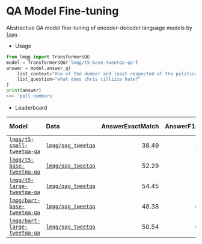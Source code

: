 # QA Model Fine-tuning
Abstractive QA model fine-tuning of encoder-decoder language models by [`lmqg`](https://github.com/asahi417/lm-question-generation).

- Usage
```python
from lmqg import TransformersQG
model = TransformersQG('lmqg/t5-base-tweetqa-qa')
answer = model.answer_q(
    list_context="One of the dumber and least respected of the political pundits is Chris Cillizza of the Washington Post @TheFix. Moron hates my poll numbers.",
    list_question="what does chris cillizza hate?"
)
print(answer)
>>> 'poll numbers'
```

- Leaderboard

| Model                                                                             | Data                                                                   |   AnswerExactMatch |   AnswerF1Score |   BERTScore |   METEOR |   MoverScore |   BLEU-1 |   BLEU-2 |   BLEU-3 |   BLEU-4 |   ROUGE-L | Language Model                                                      |
|:----------------------------------------------------------------------------------|:-----------------------------------------------------------------------|-------------------:|----------------:|------------:|---------:|-------------:|---------:|---------:|---------:|---------:|----------:|:--------------------------------------------------------------------|
| [`lmqg/t5-small-tweetqa-qa`](https://huggingface.co/lmqg/t5-small-tweetqa-qa)     | [`lmqg/qag_tweetqa`](https://huggingface.co/datasets/lmqg/qag_tweetqa) |              38.49 |           56.12 |       92.19 |    27.89 |        74.57 |    45.54 |    37.38 |    29.91 |    23.73 |     49.86 | [`t5-small`](https://huggingface.co/t5-small)                       |
| [`lmqg/t5-base-tweetqa-qa`](https://huggingface.co/lmqg/t5-base-tweetqa-qa)       | [`lmqg/qag_tweetqa`](https://huggingface.co/datasets/lmqg/qag_tweetqa) |              52.29 |           69.4  |       94.58 |    35.43 |        80.07 |    57.07 |    48.17 |    39.78 |    33.32 |     62.24 | [`t5-base`](https://huggingface.co/t5-base)                         |
| [`lmqg/t5-large-tweetqa-qa`](https://huggingface.co/lmqg/t5-large-tweetqa-qa)     | [`lmqg/qag_tweetqa`](https://huggingface.co/datasets/lmqg/qag_tweetqa) |              54.45 |           71.1  |       94.8  |    36.5  |        80.79 |    58.53 |    49.65 |    41.43 |    35.02 |     64.13 | [`t5-large`](https://huggingface.co/t5-large)                       |
| [`lmqg/bart-base-tweetqa-qa`](https://huggingface.co/lmqg/bart-base-tweetqa-qa)   | [`lmqg/qag_tweetqa`](https://huggingface.co/datasets/lmqg/qag_tweetqa) |              48.38 |           64.79 |       93.84 |    32.39 |        78.67 |    54.68 |    46.42 |    38.97 |    33.57 |     58.37 | [`facebook/bart-base`](https://huggingface.co/facebook/bart-base)   |
| [`lmqg/bart-large-tweetqa-qa`](https://huggingface.co/lmqg/bart-large-tweetqa-qa) | [`lmqg/qag_tweetqa`](https://huggingface.co/datasets/lmqg/qag_tweetqa) |              50.54 |           68.58 |       94.37 |    34.86 |        79.66 |    59.01 |    49.88 |    41.7  |    35.95 |     61.82 | [`facebook/bart-large`](https://huggingface.co/facebook/bart-large) |
